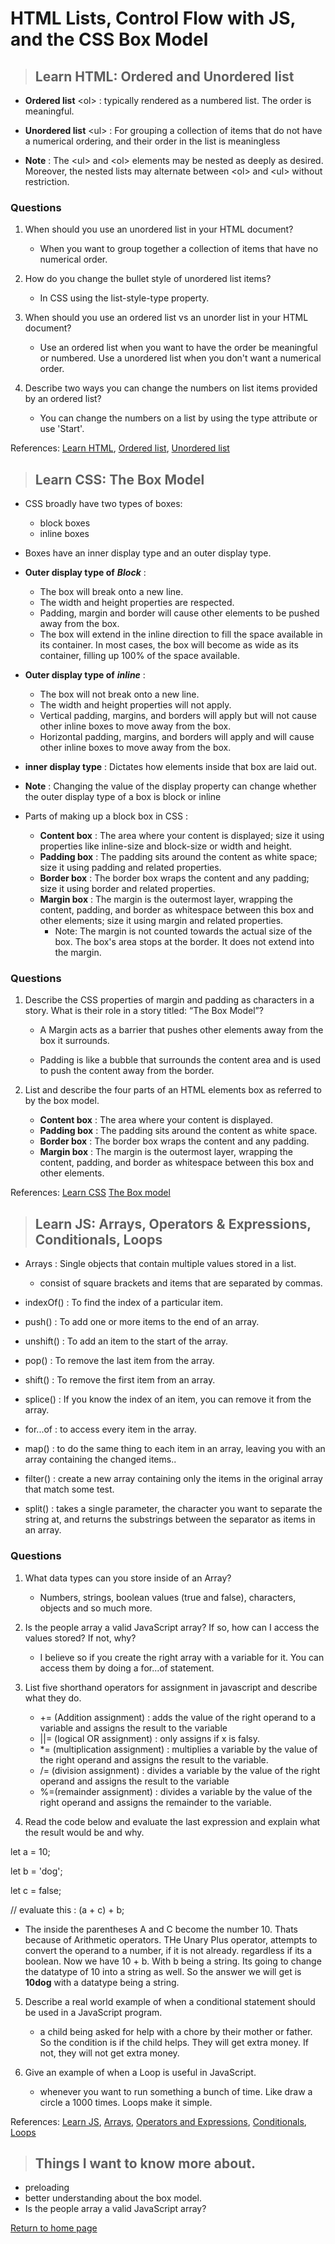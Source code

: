 # HTML Lists, Control Flow with JS, and the CSS Box Model

> ## Learn HTML: Ordered and Unordered list

* **Ordered list** \<ol>
: typically rendered as a numbered list. The order is meaningful.

* **Unordered list** \<ul>
: For grouping a collection of items that do not have a numerical ordering, and their order in the list is meaningless

* <strong>Note</strong>
: The \<ul> and \<ol> elements may be nested as deeply as desired. Moreover, the nested lists may alternate between \<ol> and \<ul> without restriction.

### Questions

1. When should you use an unordered list in your HTML document?
   * When you want to group together a collection of items that have no numerical order.

2. How do you change the bullet style of unordered list items?
   * In CSS using the list-style-type property.

3. When should you use an ordered list vs an unorder list in your HTML document?
   * Use an ordered list when you want to have the order be meaningful or numbered. Use a unordered list when you don't want a numerical order.

4. Describe two ways you can change the numbers on list items provided by an ordered list?
   * You can change the numbers on a list by using the type attribute or use 'Start'.

References:
[Learn HTML](https://developer.mozilla.org/en-US/docs/Web/HTML),
[Ordered list](https://developer.mozilla.org/en-US/docs/Web/HTML/Element/ol),
[Unordered list](https://developer.mozilla.org/en-US/docs/Web/HTML/Element/ul)

> ## Learn CSS: The Box Model

* CSS broadly have two types of boxes: 
   * block boxes 
   * inline boxes

* Boxes have an inner display type and an outer display type.

* **Outer display type of** ***Block***
:
   * The box will break onto a new line.
   * The width and height properties are respected.
   * Padding, margin and border will cause other elements to be pushed away from the box.
   * The box will extend in the inline direction to fill the space available in its container. In most cases, the box will become as wide as its container, filling up 100% of the space available.

* **Outer display type of** ***inline***
:
   * The box will not break onto a new line.
   * The width and height properties will not apply.
   * Vertical padding, margins, and borders will apply but will not cause other inline boxes to move away from the box.
   * Horizontal padding, margins, and borders will apply and will cause other inline boxes to move away from the box.

* **inner display type**
: Dictates how elements inside that box are laid out.

* <strong>Note</strong>
: Changing the value of the display property can change whether the outer display type of a box is block or inline

* Parts of making up a block box in CSS
: 
   * **Content box**
   : The area where your content is displayed; size it using properties like inline-size and block-size or width and height.
   * **Padding box**
   : The padding sits around the content as white space; size it using padding and related properties.
   * **Border box**
   : The border box wraps the content and any padding; size it using border and related properties.
   * **Margin box**
   : The margin is the outermost layer, wrapping the content, padding, and border as whitespace between this box and other elements; size it using margin and related properties.
     * <storng>Note</strong>: The margin is not counted towards the actual size of the box. The box's area stops at the border. It does not extend into the margin.

### Questions

1. Describe the CSS properties of margin and padding as characters in a story. What is their role in a story titled: “The Box Model”?

   * A Margin acts as a barrier that pushes other elements away from the box it surrounds.

   * Padding is like a bubble that surrounds the content area and is used to push the content away from the border.

2. List and describe the four parts of an HTML elements box as referred to by the box model.

   * **Content box**
   : The area where your content is displayed.
   * **Padding box**
   : The padding sits around the content as white space.
   * **Border box**
   : The border box wraps the content and any padding.
   * **Margin box**
   : The margin is the outermost layer, wrapping the content, padding, and border as whitespace between this box and other elements.

References:
[Learn CSS](https://developer.mozilla.org/en-US/docs/Learn/CSS)
[The Box model](https://developer.mozilla.org/en-US/docs/Learn/CSS/Building_blocks/The_box_model)

> ## Learn JS: Arrays, Operators & Expressions, Conditionals, Loops

* Arrays
: Single objects that contain multiple values stored in a list.
  * consist of square brackets and items that are separated by commas.

* indexOf()
: To find the index of a particular item.

*  push()
: To add one or more items to the end of an array.

* unshift()
: To add an item to the start of the array.

* pop()
: To remove the last item from the array.

* shift()
: To remove the first item from an array.

* splice()
: If you know the index of an item, you can remove it from the array.

* for...of
: to access every item in the array.

* map()
: to do the same thing to each item in an array, leaving you with an array containing the changed items..

* filter()
: create a new array containing only the items in the original array that match some test.

* split()
: takes a single parameter, the character you want to separate the string at, and returns the substrings between the separator as items in an array.

### Questions

1. What data types can you store inside of an Array?
   * Numbers, strings, boolean values (true and false), characters, objects and so much more.

2. Is the people array a valid JavaScript array? If so, how can I access the values stored? If not, why?
   * I believe so if you create the right array with a variable for it. You can access them by doing a for...of statement.

3. List five shorthand operators for assignment in javascript and describe what they do.
   * \+= (Addition assignment)
   : adds the value of the right operand to a variable and assigns the result to the variable
   * \|\|= (logical OR assignment)
   : only assigns if x is falsy.
   * \*= (multiplication assignment)
   : multiplies a variable by the value of the right operand and assigns the result to the variable.
   * \/= (division assignment)
   : divides a variable by the value of the right operand and assigns the result to the variable
   * \%=(remainder assignment)
   : divides a variable by the value of the right operand and assigns the remainder to the variable.

4. Read the code below and evaluate the last expression and explain what the result would be and why.

 let a = 10;
  
let b = 'dog';
 
 let c = false;

 // evaluate this
 :
 (a + c) + b;

  * The inside the parentheses A and C become the number 10. Thats because of Arithmetic operators. THe Unary Plus operator, attempts to convert the operand to a number, if it is not already. regardless if its a boolean. Now we have 10 + b. With b being a string. Its going to change the datatype of 10 into a string as well. So the answer we will get is **10dog** with a datatype being a string.

5. Describe a real world example of when a conditional statement should be used in a JavaScript program.
   * a child being asked for help with a chore by their mother or father. So the condition is if the child helps. They will get extra money. If not, they will not get extra money. 

6. Give an example of when a Loop is useful in JavaScript.
   * whenever you want to run something a bunch of time. Like draw a circle a 1000 times. Loops make it simple.

References:
[Learn JS](https://developer.mozilla.org/en-US/docs/Learn/JavaScript),
[Arrays](https://developer.mozilla.org/en-US/docs/Learn/JavaScript/First_steps/Arrays),
[Operators and Expressions](https://developer.mozilla.org/en-US/docs/Web/JavaScript/Guide/Expressions_and_Operators),
[Conditionals](https://developer.mozilla.org/en-US/docs/Learn/JavaScript/Building_blocks/conditionals),
[Loops](https://developer.mozilla.org/en-US/docs/Learn/JavaScript/Building_blocks/Looping_code)

> ## Things I want to know more about.
* preloading 
* better understanding about the box model.
* Is the people array a valid JavaScript array?


[Return to home page](../README.md)
